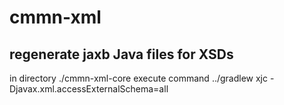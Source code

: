 # cmmn-xml
## regenerate jaxb Java files for XSDs
in directory ./cmmn-xml-core execute command ../gradlew xjc -Djavax.xml.accessExternalSchema=all
